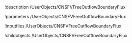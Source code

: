 !description /UserObjects/CNSFVFreeOutflowBoundaryFlux

!parameters /UserObjects/CNSFVFreeOutflowBoundaryFlux

!inputfiles /UserObjects/CNSFVFreeOutflowBoundaryFlux

!childobjects /UserObjects/CNSFVFreeOutflowBoundaryFlux
